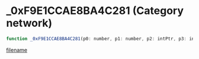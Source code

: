 # _0xF9E1CCAE8BA4C281 (Category network)

```js
function _0xF9E1CCAE8BA4C281(p0: number, p1: number, p2: intPtr, p3: intPtr): Array
```

[filename](_0xF9E1CCAE8BA4C281_m.md ':include')